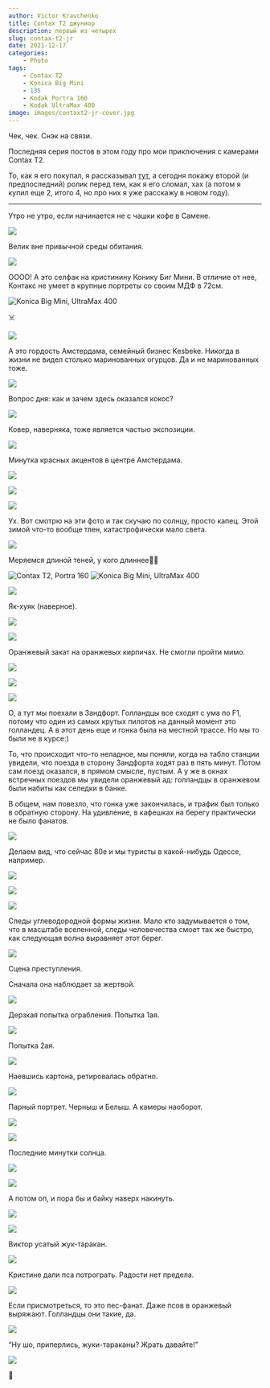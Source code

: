 ```yaml
---
author: Victor Kravchenko
title: Contax T2 джуниор
description: первый из четырех
slug: contax-t2-jr
date: 2021-12-17
categories:
    - Photo
tags:
    - Contax T2
    - Konica Big Mini
    - 135
    - Kodak Portra 160
    - Kodak UltraMax 400
image: images/contaxt2-jr-cover.jpg
---
```


Чек, чек. Снэк на связи.

Последняя серия постов в этом году про мои приключения с камерами Contax T2.

То, как я его покупал, я рассказывал [тут](../remembering-summer-august), а сегодня покажу второй (и предпоследний) ролик перед тем, как я его сломал, хах (а потом я купил еще 2, итого 4, но про них я уже расскажу в новом году).

---

Утро не утро, если начинается не с чашки кофе в Самене.

![](images/contax-t2-jr-00001.jpg)

Велик вне привычной среды обитания.

![](images/contax-t2-jr-00002.jpg)

ОООО! А это селфак на кристинину Конику Биг Мини. В отличие от нее, Контакс не умеет в крупные портреты со своим МДФ в 72см.

![Konica Big Mini, UltraMax 400](images/contax-t2-jr-00003.jpg)

☠️

![](images/contax-t2-jr-00004.jpg)

А это гордость Амстердама, семейный бизнес Kesbeke. Никогда в жизни не видел столько маринованных огурцов. Да и не маринованных тоже.

![](images/contax-t2-jr-00005.jpg)

Вопрос дня: как и зачем здесь оказался кокос?

![](images/contax-t2-jr-00006.jpg)

Ковер, наверняка, тоже является частью экспозиции.

![](images/contax-t2-jr-00007.jpg)

Минутка красных акцентов в центре Амстердама.

![](images/contax-t2-jr-00008.jpg)

![](images/contax-t2-jr-00009.jpg)

![](images/contax-t2-jr-00010.jpg)

Ух. Вот смотрю на эти фото и так скучаю по солнцу, просто капец. Этой зимой что-то вообще тлен, катастрофически мало света.

![](images/contax-t2-jr-00011.jpg)

Меряемся длиной теней, у кого длиннее🍆😏

![Contax T2, Portra 160](images/contax-t2-jr-00012.jpg)
![Konica Big Mini, UltraMax 400](images/contax-t2-jr-00013.jpg)

![](images/contax-t2-jr-00014.jpg)

Як-хуяк (наверное).

![](images/contax-t2-jr-00015.jpg)

![](images/contax-t2-jr-00016.jpg)

Оранжевый закат на оранжевых кирпичах. Не смогли пройти мимо.

![](images/contax-t2-jr-00017.jpg)

![](images/contax-t2-jr-00018.jpg)

![](images/contax-t2-jr-00019.jpg)

О, а тут мы поехали в Зандфорт. Голландцы все сходят с ума по F1, потому что один из самых крутых пилотов на данный момент это голландец. А в этот день еще и гонка была на местной трассе. Но мы то были не в курсе:)

То, что происходит что-то неладное, мы поняли, когда на табло станции увидели, что поезда в сторону Зандфорта ходят раз в пять минут. Потом сам поезд оказался, в прямом смысле, пустым. А у же в окнах встречных поездов мы увидели оранжевый ад: голландцы в оранжевом были набиты как селедки в банке.

В общем, нам повезло, что гонка уже закончилась, и трафик был только в обратную сторону. На удивление, в кафешках на берегу практически не было фанатов.

![](images/contax-t2-jr-00020.jpg)

Делаем вид, что сейчас 80е и мы туристы в какой-нибудь Одессе, например.

![](images/contax-t2-jr-00021.jpg)

![](images/contax-t2-jr-00022.jpg)

![](images/contax-t2-jr-00023.jpg)

Следы углеводородной формы жизни. Мало кто задумывается о том, что в масштабе вселенной, следы человечества смоет так же быстро, как следующая волна выравняет этот берег.

![](images/contax-t2-jr-00024.jpg)

Сцена преступления. 

Сначала она наблюдает за жертвой.

![](images/contax-t2-jr-00028.jpg)

Дерзкая попытка ограбления. Попытка 1ая.

![](images/contax-t2-jr-00027.jpg)

Попытка 2ая.

![](images/contax-t2-jr-00029.jpg)

Наевшись картона, ретировалась обратно.

![](images/contax-t2-jr-00026.jpg)

Парный портрет. Черныш и Белыш. А камеры наоборот.

![](images/contax-t2-jr-00025.jpg)

![](images/contax-t2-jr-00031.jpg)

Последние минутки солнца.

![](images/contax-t2-jr-00030.jpg)

![](images/contax-t2-jr-00032.jpg)

А потом оп, и пора бы и байку наверх накинуть.

![](images/contax-t2-jr-00033.jpg)

![](images/contax-t2-jr-00034.jpg)

Виктор усатый жук-таракан.

![](images/contax-t2-jr-00035.jpg)

Кристине дали пса потрограть. Радости нет предела.

![](images/contax-t2-jr-00036.jpg)

Если присмотреться, то это пес-фанат. Даже псов в оранжевый выряжают. Голландцы они такие, да.

![](images/contax-t2-jr-00037.jpg)

“Ну шо, приперлись, жуки-тараканы? Жрать давайте!”

![](images/contax-t2-jr-00038.jpg)


🐍 